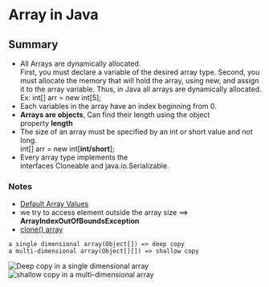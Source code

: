 # Array in Java

## Summary

- All Arrays are dynamically allocated.<br> 
First, you must declare a variable of the desired array type. Second, you must allocate the memory that will hold the array, using new, and assign it to the array variable. Thus, in Java all arrays are dynamically allocated.<br>
 Ex: int[] arr = new int[5];<br>
- Each variables in the array have an index beginning from 0.<br>
- **Arrays are objects**, Can find their length using the object property **length**<br>
- The size of an array must be specified by an int or short value and not long. 
<br>int[] arr = new int[**int/short**];<br>
- Every array type implements the interfaces Cloneable and java.io.Serializable.

### Notes 
- [Default Array Values](./DefaultArray.java)<br>
- we try to access element outside the array size ==> **ArrayIndexOutOfBoundsException**<br>
- [clone() array](./CopyArray.java)
>
``a single dimensional array(Object[]) => deep copy``<br>
``a multi-dimensional array(Object[][]) => shallow copy``


![Deep copy in a single dimensional array](https://media.geeksforgeeks.org/wp-content/cdn-uploads/Blank-Diagram-Page-1-11.jpeg)
<br>
![shallow copy in a multi-dimensional array](https://media.geeksforgeeks.org/wp-content/cdn-uploads/Blank-Diagram-Page-1-12.jpeg)

